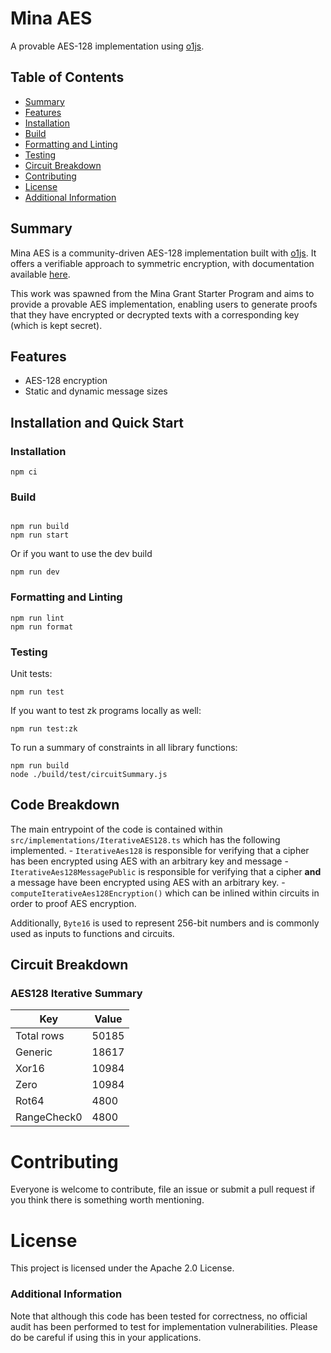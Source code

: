# Mina AES

A provable AES-128 implementation using [o1js](https://docs.minaprotocol.com/zkapps/o1js).

## Table of Contents

- [Summary](#summary)
- [Features](#features)
- [Installation](#installation)
- [Build](#build)
- [Formatting and Linting](#formatting-and-linting)
- [Testing](#testing)
- [Circuit Breakdown](#circuit-breakdown)
- [Contributing](#contributing)
- [License](#license)
- [Additional Information](#additional-information)

## Summary
Mina AES is a community-driven AES-128 implementation built with [o1js](https://docs.minaprotocol.com/zkapps/o1js). It offers a verifiable approach to symmetric encryption, with documentation available [here](https://scaraven.github.io/mina-aes/).

This work was spawned from the Mina Grant Starter Program and aims to provide a provable AES implementation, enabling users to generate proofs that they have encrypted or decrypted texts with a corresponding key (which is kept secret).

## Features

- AES-128 encryption
- Static and dynamic message sizes

## Installation and Quick Start

### Installation

```shell
npm ci
```

### Build

```shell

npm run build
npm run start
```

Or if you want to use the dev build

```shell
npm run dev
```

### Formatting and Linting

```
npm run lint
npm run format
```

### Testing

Unit tests:

```
npm run test
```

If you want to test zk programs locally as well:

```
npm run test:zk
```

To run a summary of constraints in all library functions:

```
npm run build
node ./build/test/circuitSummary.js
```

## Code Breakdown
The main entrypoint of the code is contained within `src/implementations/IterativeAES128.ts` which has the following implemented.
    - `IterativeAes128` is responsible for verifying that a cipher has been encrypted using AES with an arbitrary key and message
    - `IterativeAes128MessagePublic` is responsible for verifying that a cipher **and** a message have been encrypted using AES with an arbitrary key.
    - `computeIterativeAes128Encryption()` which can be inlined within circuits in order to proof AES encryption.

Additionally, `Byte16` is used to represent 256-bit numbers and is commonly used as inputs to functions and circuits.

## Circuit Breakdown

### AES128 Iterative Summary

| Key          | Value  |
| ------------ | ------ |
| Total rows   | 50185  |
| Generic      | 18617  |
| Xor16        | 10984  |
| Zero         | 10984  |
| Rot64        | 4800   |
| RangeCheck0  | 4800   |

# Contributing
Everyone is welcome to contribute, file an issue or submit a pull request if you think there is something worth mentioning.

# License
This project is licensed under the Apache 2.0 License.

### Additional Information
Note that although this code has been tested for correctness, no official audit has been performed to test for implementation vulnerabilities. Please do be careful if using this in your applications.
